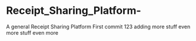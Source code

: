 # Receipt_Sharing_Platform-
A general Receipt Sharing Platform 
First commit 123 adding more stuff even more stuff even more